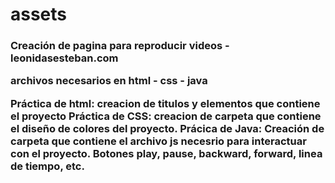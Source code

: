 # assets
<p> <h3>
Creación de pagina para reproducir videos - leonidasesteban.com
</p>
<div>
<p> archivos necesarios en html - css - java</P>
Práctica de html:
creacion de titulos y elementos que contiene el proyecto
Práctica de CSS:
creacion de carpeta que contiene el diseño de colores del proyecto.
Prácica de Java:
Creación de carpeta que contiene el archivo js necesrio para interactuar con el proyecto.
Botones play, pause, backward, forward, linea de tiempo, etc.

